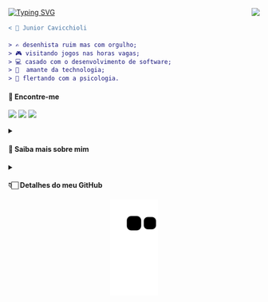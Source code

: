 <a href="https://git.io/typing-svg"><img src="https://readme-typing-svg.herokuapp.com?font=Fira+Code&size=25&pause=1000&color=FFFFFF&center=true&vCenter=true&width=200&lines=Ol%C3%A1%2C+%F0%9F%8C%8E!" alt="Typing SVG" /></a>
<img align="right" src="https://komarev.com/ghpvc/?username=juniorcavicchioli&color=red&style=flat"/>

```diff
< 🤵 Junior Cavicchioli

> ✍ desenhista ruim mas com orgulho;
> 🎮 visitando jogos nas horas vagas;
> 💻 casado com o desenvolvimento de software;
> 📱  amante da technologia;
> 🧠 flertando com a psicologia.
```

#### 🔗 Encontre-me

<a href="https://www.linkedin.com/in/juniorcavicchioli" title="linkedin.com/in/juniorcavicchioli"><img src="https://img.shields.io/badge/LinkedIn-0077B5?style=for-the-badge&logo=linkedin&logoColor=white"></img></a>
<a href="mailto:cavicchioli.adilson@gmail.com" title="cavicchioli.adilson@gmail.com"><img src="https://img.shields.io/badge/e--mail-darkred?style=for-the-badge&logo=gmail&logoColor=white"></img></a>
<a href="https://drive.google.com/file/d/1LXC_dCk0xhaEZ4pZ0QWR9kIj7k8AvWot/view?usp=drivesdk"><img src="https://img.shields.io/badge/Curr%C3%ADculo-darkgreen?style=for-the-badge&logo=googledrive&logoColor=white"></img></a>


<details>
        <summary><h4><b>👀 Saiba mais sobre mim</b></h4></summary>
        
Sou Junior, natural de Jundiaí-SP, mas atualmente moro em São Paulo-SP. Tenho me dedicado intensamente à programação nos ultimos anos e estou me formando em análise e desenvolvimento de sistemas. Fora da programação, gosto de jogos, assistir séries e filmes, e ocasionalmente desenhar. Pretendo seguir carreira na área. Ela sempre me impressiona além de ser a área em que encontro concentração e satisfação que não encontrei em nenhuma outra.

Atualmente estou trabalhando na empresa [Élim Duxus](https://www.linkedin.com/company/-lin-duxus-consulting/mycompany/) como desenvolvedor estagiário.
<!--
Atualmente, estou trabalhando em um projeto de faculdade em parceria com um colega, que envolve a criação de uma API RESTful para um aplicativo de avaliação de empresas, o [TechBridge](https://github.com/juniorcavicchioli/techbridge).

        <div width="100%" align="center"><a href="https://github.com/juniorcavicchioli/techbridge" align="left"><img align="left" width="45%" src="https://github-readme-stats.vercel.app/api/pin/?username=juniorcavicchioli&repo=techbridge&title_color=0891b2&text_color=ffffff&icon_color=0891b2&bg_color=1c1917&hide_border=true&locale=en" /></a></div><br /><br /><br /><br /><br /><br /><br />
-->
        
</details>

<details>
        <summary><h4><b>👇🏻 Detalhes do meu GitHub</b></h4></summary>
        <div align="center"> 
<img height="150em" src="https://github-readme-streak-stats.herokuapp.com/?user=juniorcavicchioli&theme=radical&background=00000000" />
                </br>
<img height="150em" src="https://github-readme-stats.vercel.app/api?username=juniorcavicchioli&count_private=true&show_icons=true&theme=radical&bg_color=00000000&hide_title=true&include_all_commits=true&line_height=21"/>
<img height="150em" src="https://github-readme-stats.vercel.app/api/top-langs/?username=juniorcavicchioli&count_private=true&theme=radical&bg_color=00000000&hide=html&hide_title=true&layout=compact&langs_count=8"/>
                <p><a href="https://github.com/ryo-ma/github-profile-trophy"><img src="https://github-profile-trophy.vercel.app/?username=juniorcavicchioli" alt="juniorcavicchioli" /></a></p>
        </div>

</details>


<div align="center">
  <img src="https://github.com/juniorcavicchioli/juniorcavicchioli/blob/output/github-contribution-grid-snake.svg" alt="Snake animation" />
</div>


<!--
<p align="right">
<img src="https://komarev.com/ghpvc/?username=juniorcavicchioli&style=plastic&label=Views"/>
</p>
-->
